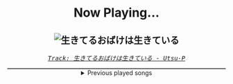 <div align="center"> 
<h1>Now Playing...</h1>

![生きてるおばけは生きている](https://i.scdn.co/image/ab67616d00001e0213f83cf71b297e776c5e63a8)
--
_<samp><a href="https://open.spotify.com/track/2sWdQfVWACeiCfE0rK6Gf7">Track: 生きてるおばけは生きている - Utsu-P</a></samp>_

<div style="border: 1px #4B5054 solid"></div>
<details>
  <summary>
    Previous played songs
  </summary>
  <table>
    <thead>
      <tr>
        <th>
          Artist
        </th>
        <th>
          Song
        </th>
        <th>
          Link
        </th>
      </tr>
    </thead>
    <tbody>
      <tr><td>Utsu-P</td><td>生きてるおばけは生きている</td><td><a href="https://open.spotify.com/track/2sWdQfVWACeiCfE0rK6Gf7">https://open.spotify.com/track/2sWdQfVWACeiCfE0rK6Gf7</a></td></tr><tr><td>Utsu-P</td><td>MiKUSABBATH</td><td><a href="https://open.spotify.com/track/6ObEJZG215KvEIulCujROS">https://open.spotify.com/track/6ObEJZG215KvEIulCujROS</a></td></tr><tr><td>Utsu-P</td><td>EMBLEM (feat. GUMI)</td><td><a href="https://open.spotify.com/track/1S6YLIGa80syGA7BGhxzns">https://open.spotify.com/track/1S6YLIGa80syGA7BGhxzns</a></td></tr><tr><td>Utsu-P</td><td>ハイパーリアリティショウ</td><td><a href="https://open.spotify.com/track/2ncfgxJyHknke2mbwicFq5">https://open.spotify.com/track/2ncfgxJyHknke2mbwicFq5</a></td></tr><tr><td>Utsu-P</td><td>骸Attack!!</td><td><a href="https://open.spotify.com/track/61h5b9EVrcZWg1Fnc1DC88">https://open.spotify.com/track/61h5b9EVrcZWg1Fnc1DC88</a></td></tr><tr><td>Utsu-P</td><td>ガ (feat. 初音ミク)</td><td><a href="https://open.spotify.com/track/6vrfDPBneYrboDBTRLPafn">https://open.spotify.com/track/6vrfDPBneYrboDBTRLPafn</a></td></tr><tr><td>Utsu-P</td><td>ガ (feat. 初音ミク)</td><td><a href="https://open.spotify.com/track/6vrfDPBneYrboDBTRLPafn">https://open.spotify.com/track/6vrfDPBneYrboDBTRLPafn</a></td></tr><tr><td>Utsu-P</td><td>フューエル (feat. 初音ミク)</td><td><a href="https://open.spotify.com/track/0gtb3Koil3SqiU9LfM8R59">https://open.spotify.com/track/0gtb3Koil3SqiU9LfM8R59</a></td></tr><tr><td>Utsu-P</td><td>Gorgon (feat. 初音ミク)</td><td><a href="https://open.spotify.com/track/23sfDW7aS1R3NRM4yq9m3C">https://open.spotify.com/track/23sfDW7aS1R3NRM4yq9m3C</a></td></tr><tr><td>Morgana</td><td>Schwarm</td><td><a href="https://open.spotify.com/track/3KiANrzozsktALYFjS3SnN">https://open.spotify.com/track/3KiANrzozsktALYFjS3SnN</a></td></tr><tr><td>REGEN</td><td>Angst</td><td><a href="https://open.spotify.com/track/2yNJAl2dh2jYRMsl5JfsRr">https://open.spotify.com/track/2yNJAl2dh2jYRMsl5JfsRr</a></td></tr><tr><td>REGEN</td><td>Großartig</td><td><a href="https://open.spotify.com/track/2dbXDbcqfIREx8npGAp84g">https://open.spotify.com/track/2dbXDbcqfIREx8npGAp84g</a></td></tr><tr><td>REGEN</td><td>Geltungsdrang</td><td><a href="https://open.spotify.com/track/505SCF1M9caDL0orc8TziE">https://open.spotify.com/track/505SCF1M9caDL0orc8TziE</a></td></tr><tr><td>Sān-Z</td><td>机油</td><td><a href="https://open.spotify.com/track/5d8nZgParoxKD54UMbiXwL">https://open.spotify.com/track/5d8nZgParoxKD54UMbiXwL</a></td></tr><tr><td>HOYO-MiX</td><td>To All Things Strifeful</td><td><a href="https://open.spotify.com/track/0V0BUwBtJKQGUVUCe6Me3G">https://open.spotify.com/track/0V0BUwBtJKQGUVUCe6Me3G</a></td></tr><tr><td>HOYO-MiX</td><td>King Father of All</td><td><a href="https://open.spotify.com/track/16S2nBNkbAJILUx7XBfXP1">https://open.spotify.com/track/16S2nBNkbAJILUx7XBfXP1</a></td></tr><tr><td>HOYO-MiX</td><td>Battle Hymn of the Golden Blood</td><td><a href="https://open.spotify.com/track/1xg7PfZe6nKf7BLvAw0VtF">https://open.spotify.com/track/1xg7PfZe6nKf7BLvAw0VtF</a></td></tr><tr><td>Sān-Z</td><td>机油</td><td><a href="https://open.spotify.com/track/5d8nZgParoxKD54UMbiXwL">https://open.spotify.com/track/5d8nZgParoxKD54UMbiXwL</a></td></tr><tr><td>HOYO-MiX</td><td>To All Things Strifeful</td><td><a href="https://open.spotify.com/track/0V0BUwBtJKQGUVUCe6Me3G">https://open.spotify.com/track/0V0BUwBtJKQGUVUCe6Me3G</a></td></tr><tr><td>HOYO-MiX</td><td>King Father of All</td><td><a href="https://open.spotify.com/track/16S2nBNkbAJILUx7XBfXP1">https://open.spotify.com/track/16S2nBNkbAJILUx7XBfXP1</a></td></tr>
    </tbody>
  </table>
</details>

</div>
